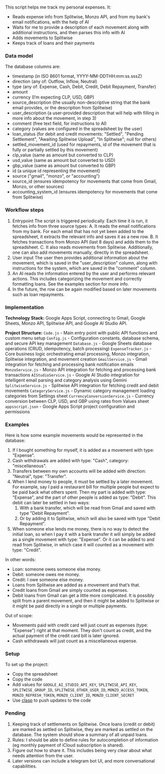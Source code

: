 This script helps me track my personal expenses. It:
- Reads expense info from Splitwise, Monzo API, and from my bank's email notifications, with the help of AI
- Waits for me to provide a description of each movement along with additional instructions, and then parses this info with AI
- Adds movements to Splitwise
- Keeps track of loans and their payments

### Data model

The database columns are:
- timestamp (in ISO 8601 format, YYYY-MM-DDTHH:mm:ss.sssZ)
- direction (any of: Outflow, Inflow, Neutral)
- type (any of: Expense, Cash, Debit, Credit, Debit Repayment, Transfer)
- amount
- currency (I’m expecting CLP, USD, GBP)
- source_description (the usually non-descriptive string that the bank email provides, or the description from Splitwise)
- user_description (a user-provided description that will help with filling in more info about the movement, in step 3)
- comment (free text field, for instructions to AI)
- category (values are configured in the spreadsheet by the user)
- loan_status (for debit and credit movements: "Settled", "Pending Settlement", "Awaiting Splitwise Upload", "In Splitwise"; null for others)
- settled_movement_id (used for repayments, id of the movement that is fully or partially settled by this movement)
- clp_value (same as amount but converted to CLP)
- usd_value (same as amount but converted to USD)
- gbp_value (same as amount but converted to GBP)
- id (a unique id representing the movement)
- source ("gmail", "monzo", or "accounting")
- source_id (ensures idempotency for movements that come from Gmail, Monzo, or other sources)
- accounting_system_id (ensures idempotency for movements that come from Splitwise)

### Workflow steps

1. Entrypoint
   The script is triggered periodically. Each time it is run, it fetches info from three source types:
   A. It reads the email notifications from my bank. For each email that has not yet been added to the spreadsheet, it extracts the relevant info and saves it as a new row.
   B. It fetches transactions from Monzo API (last 8 days) and adds them to the spreadsheet.
   C. It also reads movements from Splitwise.
   Additionally, one can also add movements manually, directly in the spreadsheet.
2. User input
   The user then provides additional information about the movement, which is saved in the "user_description" column, along with instructions for the system, which are saved in the "comment" column.
3. An AI reads the information entered by the user and performs relevant actions. This includes categorizing the movement and correctly formatting loans. See the examples section for more info.
4. In the future, the row can be again modified based on later movements such as loan repayments.


### Implementation
 
**Technology Stack:** Google Apps Script, connecting to Gmail, Google Sheets, Monzo API, Splitwise API, and Google AI Studio API.

**Project Structure:**
`Code.js` - Main entry point with public API functions and custom menu setup
`Config.js` - Configuration constants, database schema, and secure API key management
`Database.js` - Google Sheets database operations (CRUD, idempotency, batch processing)
`ExpenseTracker.js` - Core business logic orchestrating email processing, Monzo integration, Splitwise integration, and movement creation
`GmailService.js` - Gmail integration for fetching and processing bank notification emails
`MonzoService.js` - Monzo API integration for fetching and processing bank transactions
`AIStudioService.js` - Google AI Studio integration for intelligent email parsing and category analysis using Gemini
`SplitwiseService.js` - Splitwise API integration for fetching credit and debit movements
`CategoryService.js` - Dynamic category management loading categories from Settings sheet
`CurrencyConversionService.js` - Currency conversion between CLP, USD, and GBP using rates from Values sheet
`appsscript.json` - Google Apps Script project configuration and permissions


### Examples

Here is how some example movements would be represented in the database:
1. If I bought something for myself, it is added as a movement with type: "Expense".
2. Cash withdrawals are added with type: "Cash", category: "miscellaneous".
3. Transfers between my own accounts will be added with direction: "Neutral", type: "Transfer".
4. When I lend money to people, it must be settled by a later movement. For example, say I paid a restaurant bill for multiple people but expect to be paid back what others spent. Then my part is added with type: "Expense", and the part of other people is added as type: "Debit".
  This debit can later be settled in two ways:
   1. With a bank transfer, which will be read from Gmail and saved with type "Debit Repayment".
   2. Or by adding it to Splitwise, which will also be saved with type "Debit Repayment".
5. When someone else lends me money, there is no way to detect the initial loan, so when I pay it with a bank transfer it will simply be added as a single movement with type: "Expense". Or it can be added to and read from Splitwise, in which case it will counted as a movement with type: "Credit".

In other words:
- Loan: someone owes someone else money.
- Debit: someone owes me money.
- Credit: I owe someone else money.
- Loans from Splitwise are added as a movement and that’s that.
- Credit loans from Gmail are simply counted as expenses.
- Debit loans from Gmail can get a little more complicated. It is possibly split from a parent movement, and then it might be added to Splitwise or it might be paid directly in a single or multiple payments.


Out of scope:

- Movements paid with credit card will just count as expenses (type: "Expense") right at that moment. They don't count as credit, and the actual payment of the credit card bill is later ignored.
- Cash withdrawals will just count as a miscellaneous expense.

### Setup

To set up the project:
- Copy the spreadsheet
- Copy the code
- Add values for `GOOGLE_AI_STUDIO_API_KEY`, `SPLITWISE_API_KEY`, `SPLITWISE_GROUP_ID`, `SPLITWISE_OTHER_USER_ID`, `MONZO_ACCESS_TOKEN`, `MONZO_REFRESH_TOKEN`, `MONZO_CLIENT_ID`, `MONZO_CLIENT_SECRET`
- Use [clasp](https://github.com/google/clasp) to push updates to the code

### Pending

1. Keeping track of settlements on Splitwise. Once loans (credit or debit) are marked as settled on Splitwise, they are marked as settled on the database. The system should show a summary of all unpaid loans.
2. Rules: I should be able to define rules for autocompletion of information (eg monthly payment of iCloud subscription is shared).
3. Figure out how to share it. This includes being very clear about what needs attention from the user.
4. Later versions can include a telegram bot UI, and more conversational capabilities.